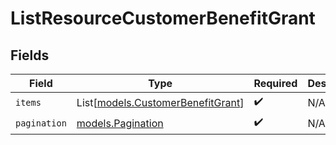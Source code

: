 # ListResourceCustomerBenefitGrant


## Fields

| Field                                                                  | Type                                                                   | Required                                                               | Description                                                            |
| ---------------------------------------------------------------------- | ---------------------------------------------------------------------- | ---------------------------------------------------------------------- | ---------------------------------------------------------------------- |
| `items`                                                                | List[[models.CustomerBenefitGrant](../models/customerbenefitgrant.md)] | :heavy_check_mark:                                                     | N/A                                                                    |
| `pagination`                                                           | [models.Pagination](../models/pagination.md)                           | :heavy_check_mark:                                                     | N/A                                                                    |